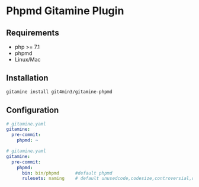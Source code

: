 # Phpmd Gitamine Plugin

## Requirements

* php >= 7.1
* phpmd
* Linux/Mac

## Installation

```bash
gitamine install git4min3/gitamine-phpmd    
```

## Configuration

```yaml
# gitamine.yaml
gitamine:
  pre-commit:
    phpmd: ~    
```

```yaml
# gitamine.yaml
gitamine:
  pre-commit:
    phpmd:
      bin: bin/phpmd      #default phpmd
      rulesets: naming    # default unusedcode,codesize,controversial,design,naming 
```

